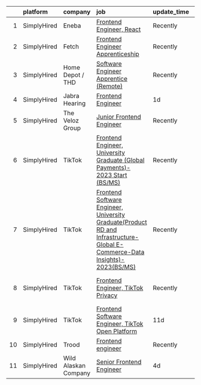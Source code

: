 

|    | platform    | company              | job                                                                                                                                                                                                                                       | update_time   | location                      |
|---:|:------------|:---------------------|:------------------------------------------------------------------------------------------------------------------------------------------------------------------------------------------------------------------------------------------|:--------------|:------------------------------|
|  1 | SimplyHired | Eneba                | [Frontend Engineer, React](https://www.simplyhired.com/job/QYeJnK_cqZ6Jp6yBvbAS_eOf7winKvDKPU06EAw_WNAFCcz81BOCzA?q=frontend+engineer)                                                                                                    | Recently      | Remote                        |
|  2 | SimplyHired | Fetch                | [Frontend Engineer Apprenticeship](https://www.simplyhired.com/job/16_X7K8Mj1rek6CJOydH_T71H_cjteuqYSjTrrrlPSDJEbLzkScvmw?q=frontend+engineer)                                                                                            | Recently      | Madison, WI +1 location       |
|  3 | SimplyHired | Home Depot / THD     | [Software Engineer Apprentice (Remote)](https://www.simplyhired.com/job/VD2aFQTeRM6n2XrMFHHWFaWhyH-DEKn0KRAhHOWqX7ScZCIAHGAMDw?q=frontend+engineer)                                                                                       | Recently      | Atlanta, GA                   |
|  4 | SimplyHired | Jabra Hearing        | [Frontend Engineer](https://www.simplyhired.com/job/H3LNrq2LWARSd8Tud5bOeyu1ZC0QNcLjXlOUaIwRCRg21YIR2dyyyA?q=frontend+engineer)                                                                                                           | 1d            | New York, NY                  |
|  5 | SimplyHired | The Veloz Group      | [Junior Frontend Engineer](https://www.simplyhired.com/job/1lmRPeJQcIuYQW-Sqf8-1rUzud-_LA4n-p--hYKkb_pBEvImygS1aQ?q=frontend+engineer)                                                                                                    | Recently      | Remote                        |
|  6 | SimplyHired | TikTok               | [Frontend Engineer, University Graduate (Global Payments)- 2023 Start (BS/MS)](https://www.simplyhired.com/job/7NuwZL5nYN8y_ZEvj_Jw99-KfQrrq1PBCSS4HeRA5-908afcdb77Ig?q=frontend+engineer)                                                | Recently      | Mountain View, CA             |
|  7 | SimplyHired | TikTok               | [Frontend Software Engineer, University Graduate(Product RD and Infrastructure-Global E-Commerce-Data Insights)- 2023(BS/MS)](https://www.simplyhired.com/job/4vBMNg-SGytAYBIABVdwv8bOnmlB07ZsdBwckrsMb_iQIEmNCqb5qg?q=frontend+engineer) | Recently      | Mountain View, CA +1 location |
|  8 | SimplyHired | TikTok               | [Frontend Engineer, TikTok Privacy](https://www.simplyhired.com/job/6MtZ3_MwVqDMQ6NQl7SU7WyVqG8TOPic3yfV9yZSFZljt_U67VOuvQ?q=frontend+engineer)                                                                                           | Recently      | Mountain View, CA +1 location |
|  9 | SimplyHired | TikTok               | [Frontend Software Engineer, TikTok Open Platform](https://www.simplyhired.com/job/djz-TMpUlUjzJHEjWSmE9z1eZE-IuVdOq1AWp0akFVK2_dNFM_ewHQ?q=frontend+engineer)                                                                            | 11d           | Seattle, WA +1 location       |
| 10 | SimplyHired | Trood                | [Frontend engineer](https://www.simplyhired.com/job/Loj0PM3tnYWNK7ZY-SDWwpb500U-5alwGZPXRRaioMGBQNQLBGgl2Q?q=frontend+engineer)                                                                                                           | Recently      | New York, NY                  |
| 11 | SimplyHired | Wild Alaskan Company | [Senior Frontend Engineer](https://www.simplyhired.com/job/HbL5htDr2g9hDQbnwsRPKUTQbz4VMcIosd5Oa6L8brdg_9RHO8OFnw?q=frontend+engineer)                                                                                                    | 4d            | Chicago, IL                   |